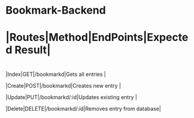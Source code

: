 # Bookmark-Backend

# <h1>|Routes|Method|EndPoints|Expected Result| <h1>

|Index|GET|/bookmarkd|Gets all entries |
  
|Create|POST|/bookmarkd|Creates new entry |
  
|Update|PUT|/bookmarkd/:id|Updates existing entry |
  
|Delete|DELETE|/bookmarkd/:id|Removes entry from database|
